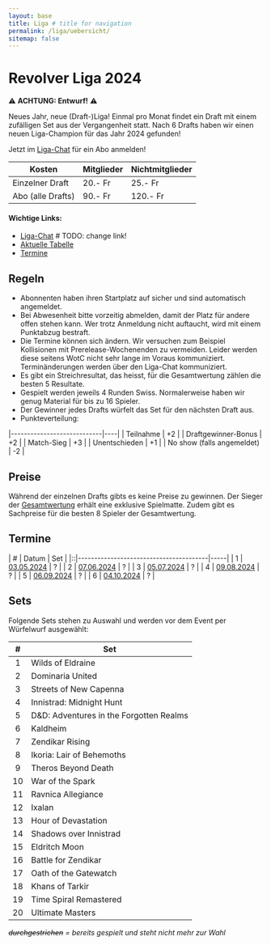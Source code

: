 ```yaml
---
layout: base
title: Liga # title for navigation
permalink: /liga/uebersicht/
sitemap: false
---
```


# Revolver Liga 2024

⚠️ **ACHTUNG: Entwurf!** ⚠️

Neues Jahr, neue (Draft-)Liga! Einmal pro Monat findet ein Draft mit einem zufälligen Set aus der Vergangenheit statt.
Nach 6 Drafts haben wir einen neuen Liga-Champion für das Jahr 2024 gefunden!


Jetzt im [Liga-Chat](https://chat.whatsapp.com/HQ7IINFrZB63esDNRqsIUw) für ein Abo anmelden!

| Kosten               | Mitglieder | Nichtmitglieder |
|----------------------|------------|-----------------|
| Einzelner Draft      | 20.- Fr    | 25.- Fr         |
| Abo (alle Drafts)    | 90.- Fr    | 120.- Fr        |

#### Wichtige Links:
- [Liga-Chat](https://chat.whatsapp.com/HQ7IINFrZB63esDNRqsIUw) # TODO: change link!
- [Aktuelle Tabelle](/liga/tabelle)
- [Termine](#termine)

## Regeln
- Abonnenten haben ihren Startplatz auf sicher und sind automatisch angemeldet.
- Bei Abwesenheit bitte vorzeitig abmelden, damit der Platz für andere offen stehen kann. Wer trotz Anmeldung nicht auftaucht, wird mit einem Punktabzug bestraft.
- Die Termine können sich ändern. Wir versuchen zum Beispiel Kollisionen mit Prerelease-Wochenenden zu vermeiden. Leider werden diese seitens WotC nicht sehr lange im Voraus kommuniziert. Terminänderungen werden über den Liga-Chat kommuniziert.
- Es gibt ein Streichresultat, das heisst, für die Gesamtwertung zählen die besten 5 Resultate.
- Gespielt werden jeweils 4 Runden Swiss. Normalerweise haben wir genug Material für bis zu 16 Spieler.
- Der Gewinner jedes Drafts würfelt das Set für den nächsten Draft aus.
- Punkteverteilung:

|----------------------------|----|
| Teilnahme                  | +2 |
| Draftgewinner-Bonus        | +2 |
| Match-Sieg                 | +3 |
| Unentschieden              | +1 |
| No show (falls angemeldet) | -2 |


## Preise
Während der einzelnen Drafts gibts es keine Preise zu gewinnen. Der Sieger der [Gesamtwertung](/liga/tabelle) erhält eine exklusive Spielmatte.
Zudem gibt es Sachpreise für die besten 8 Spieler der Gesamtwertung.

## Termine

| # | Datum                                 | Set |
|::|----------------------------------------|-----|
| 1 | [03.05.2024](/event/2024-05-03-draft) | ?   |
| 2 | [07.06.2024](/event/2024-06-07-draft) | ?   |
| 3 | [05.07.2024](/event/2024-07-05-draft) | ?   |
| 4 | [09.08.2024](/event/2024-08-09-draft) | ?   |
| 5 | [06.09.2024](/event/2024-09-06-draft) | ?   |
| 6 | [04.10.2024](/event/2024-10-04-draft) | ?   |


## Sets
Folgende Sets stehen zu Auswahl und werden vor dem Event per Würfelwurf ausgewählt:

| #  | Set                                     |
|:--:|-----------------------------------------|
| 1  | Wilds of Eldraine                       |
| 2  | Dominaria United                        |
| 3  | Streets of New Capenna                  |
| 4  | Innistrad: Midnight Hunt                |
| 5  | D&D: Adventures in the Forgotten Realms |
| 6  | Kaldheim                                |
| 7  | Zendikar Rising                         |
| 8  | Ikoria: Lair of Behemoths               |
| 9  | Theros Beyond Death                     |
| 10 | War of the Spark                        |
| 11 | Ravnica Allegiance                      |
| 12 | Ixalan                                  |
| 13 | Hour of Devastation                     |
| 14 | Shadows over Innistrad                  |
| 15 | Eldritch Moon                           |
| 16 | Battle for Zendikar                     |
| 17 | Oath of the Gatewatch                   |
| 18 | Khans of Tarkir                         |
| 19 | Time Spiral Remastered                  |
| 20 | Ultimate Masters                        |

_~~durchgestrichen~~ = bereits gespielt und steht nicht mehr zur Wahl_